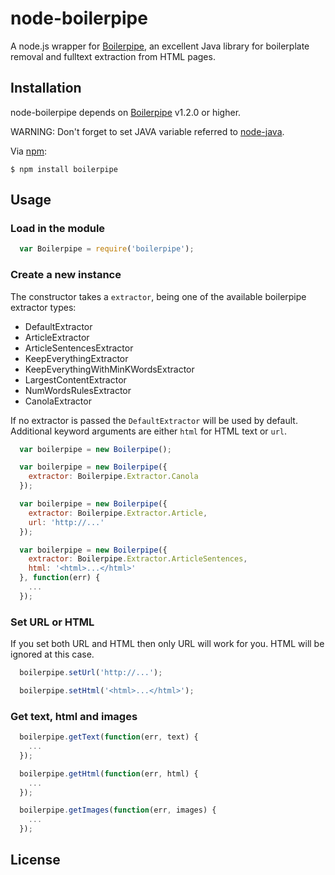 # node-boilerpipe

A node.js wrapper for [Boilerpipe](https://code.google.com/p/boilerpipe/), an excellent Java library for boilerplate removal and fulltext extraction from HTML pages.


## Installation

node-boilerpipe depends on [Boilerpipe](https://code.google.com/p/boilerpipe/) v1.2.0 or higher.

WARNING: Don't forget to set JAVA variable referred to [node-java](https://github.com/nearinfinity/node-java).

Via [npm](https://npmjs.org):

    $ npm install boilerpipe
  

## Usage

### Load in the module
```javascript
  var Boilerpipe = require('boilerpipe');
```

### Create a new instance
The constructor takes a `extractor`, being one of the available boilerpipe extractor types:

  * DefaultExtractor
  * ArticleExtractor
  * ArticleSentencesExtractor
  * KeepEverythingExtractor
  * KeepEverythingWithMinKWordsExtractor
  * LargestContentExtractor
  * NumWordsRulesExtractor
  * CanolaExtractor

If no extractor is passed the `DefaultExtractor` will be used by default. Additional keyword arguments are either `html` for HTML text or `url`.
```javascript
  var boilerpipe = new Boilerpipe();

  var boilerpipe = new Boilerpipe({
    extractor: Boilerpipe.Extractor.Canola
  });

  var boilerpipe = new Boilerpipe({
    extractor: Boilerpipe.Extractor.Article,
    url: 'http://...'
  });

  var boilerpipe = new Boilerpipe({
    extractor: Boilerpipe.Extractor.ArticleSentences,
    html: '<html>...</html>'
  }, function(err) {
    ...
  });
```

### Set URL or HTML
If you set both URL and HTML then only URL will work for you. HTML will be ignored at this case.
```javascript
  boilerpipe.setUrl('http://...');

  boilerpipe.setHtml('<html>...</html>');
```

### Get text, html and images
```javascript
  boilerpipe.getText(function(err, text) {
    ...
  });

  boilerpipe.getHtml(function(err, html) {
    ...
  });

  boilerpipe.getImages(function(err, images) {
    ...
  });
```

## License
